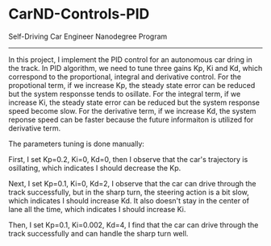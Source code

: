 # CarND-Controls-PID
Self-Driving Car Engineer Nanodegree Program

---

In this project, I implement the PID control for an autonomous car dring in the track. In PID algorithm, we need to tune three gains Kp, Ki and Kd, which correspond to the proportional, integral and derivative control. For the propotional term, if we increase Kp, the steady state error can be reduced but the system responsse tends to osillate. For the integral term, if we increase Ki, the steady state error can be reduced but the system response speed become slow. For the derivative term, if we increase Kd, the system reponse speed can be faster because the future informaiton is utilized for derivative term. 

The parameters tuning is done manually:

First, I set Kp=0.2, Ki=0, Kd=0, then I observe that the car's trajectory is osillating, which indicates I should decrease the Kp. 

Next, I set Kp=0.1, Ki=0, Kd=2, I observe that the car can drive through the track successfully, but in the sharp turn, the steering action is a bit slow, which indicates I should increase Kd. It also doesn't stay in the center of lane all the time, which indicates I should increase Ki.

Then, I set Kp=0.1, Ki=0.002, Kd=4, I find that the car can drive through the track successfully and can handle the sharp turn well. 

